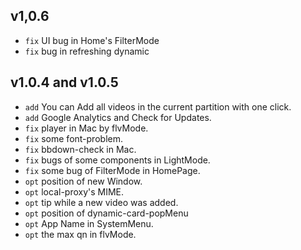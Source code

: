 ## v1,0.6
- `fix` UI bug in Home's FilterMode 
- `fix` bug in refreshing dynamic

## v1.0.4 and v1.0.5
- `add` You can Add all videos in the current partition with one click.
- `add` Google Analytics and Check for Updates.
- `fix` player in Mac by flvMode.
- `fix` some font-problem.
- `fix` bbdown-check in Mac.
- `fix` bugs of some components in LightMode.
- `fix` some bug of FilterMode in HomePage.
- `opt` position of new Window.
- `opt` local-proxy's MIME.
- `opt` tip while a new video was added.
- `opt` position of dynamic-card-popMenu
- `opt` App Name in SystemMenu.
- `opt` the max qn in flvMode.